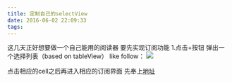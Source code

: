 ```yaml
---
title: 定制自己的selectView
date: 2016-06-02 22:09:33
tags:
---
```

这几天正好想要做一个自己能用的阅读器
要先实现订阅功能
1.点击+按钮 弹出一个选择列表（based on tableView）
like follow：
![](http://ww3.sinaimg.cn/large/62e72542gw1f4h93xue31j2092076t8r.jpg)

点击相应的cell之后再进入相应的订阅界面
先奉上[地址](http://git.oschina.net/Chu_Lou/CYPopSelectView)